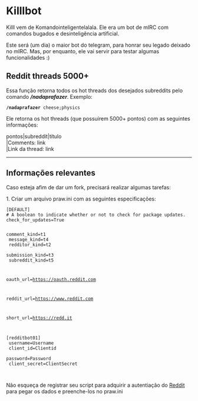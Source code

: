 # Killlbot
Killl vem de Komandointeligentelalala. Ele era um bot de mIRC com comandos bugados e desinteligência artificial.



Este será (um dia) o maior bot do telegram, para honrar seu legado deixado no mIRC. Mas, por enquanto, ele vai servir para testar algumas funcionalidades :)

## Reddit threads 5000+

<p>Essa função retorna todos os hot threads dos desejados subreddits pelo comando <b><i>/nadaprafazer</i></b>. 
Exemplo:</p>

<code><b>/nadaprafazer</b> cheese;physics</code>

<p>Ele retorna os hot threads (que possuírem 5000+ pontos) com as seguintes informações:</p>

<p>pontos|subreddit|título<br>
|Comments: link<br>
|Link da thread: link</p>


------------------------
## Informações relevantes

<p>Caso esteja afim de dar um fork, precisará realizar algumas tarefas:</p>
<p>1. Criar um arquivo praw.ini com as seguintes especificações: <br>
<pre><code>[DEFAULT]
# A boolean to indicate whether or not to check for package updates.
check_for_updates=True

comment_kind=t1<br>
message_kind=t4<br>
redditor_kind=t2<br>
submission_kind=t3<br>
subreddit_kind=t5<br>

oauth_url=https://oauth.reddit.com

reddit_url=https://www.reddit.com

short_url=https://redd.it

[redditbot01]<br>
username=Username<br>
client_id=Clientid<br>
password=Password<br>
client_secret=ClientSecret<br>
</code></pre></p>

<p>Não esqueça de registrar seu script para adquirir a autentiação do <a href=https://github.com/reddit/reddit/wiki/OAuth2>Reddit<a> para pegar os dados e preenche-los no praw.ini
